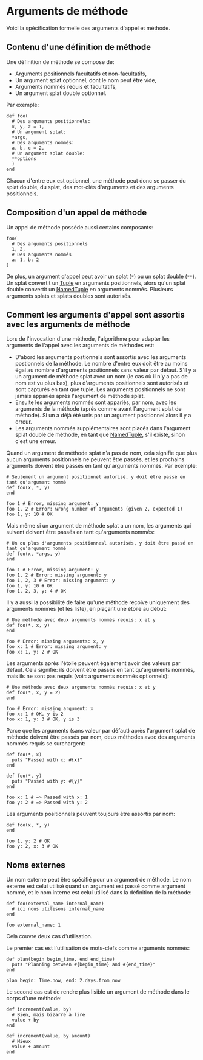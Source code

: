 # Arguments de méthode

Voici la spécification formelle des arguments d'appel et méthode.

## Contenu d'une définition de méthode

Une définition de méthode se compose de:

* Arguments positionnels facultatifs et non-facultatifs,
* Un argument splat optionnel, dont le nom peut être vide,
* Arguments nommés requis et facultatifs,
* Un argument splat double optionnel.

Par exemple:

```crystal
def foo(
  # Des arguments positionnels:
  x, y, z = 1,
  # Un argument splat:
  *args,
  # Des arguments nommés:
  a, b, c = 2,
  # Un argument splat double:
  **options
  )
end
```

Chacun d'entre eux est optionnel, une méthode peut donc se passer du splat double, du splat, des mot-clés d'arguments et des arguments positionnels.

## Composition d'un appel de méthode

Un appel de méthode possède aussi certains composants:

```crystal
foo(
  # Des arguments positionnels
  1, 2,
  # Des arguments nommés
  a: 1, b: 2
)
```

De plus, un argument d'appel peut avoir un splat (`*`) ou un splat double (`**`). Un splat convertit un [Tuple](literals/tuple.html)
en arguments positionnels, alors qu'un splat double convertit un [NamedTuple](literals/named_tuple.html) en arguments nommés.
Plusieurs arguments splats et splats doubles sont autorisés.

## Comment les arguments d'appel sont assortis avec les arguments de méthode

Lors de l'invocation d'une méthode, l'algorithme pour adapter les arguments de l'appel
avec les arguments de méthodes est:

* D'abord les arguments postionnels sont assortis avec les arguments postionnels de la méthode.
  Le nombre d'entre eux doit être au moins égal au nombre d'arguments positionnels sans valeur par défaut.
  S'il y a un argument de méthode splat avec un nom (le cas où il n'y a pas de nom est vu plus bas), plus
  d'arguments positionnels sont autorisés et sont capturés en tant que tuple.
  Les arguments positionnels ne sont jamais appariés après l'argument de méthode splat.
* Ensuite les arguments nommés sont appariés, par nom, avec les arguments de la méthode (après comme avant l'argument splat de méthode).
  Si un a déjà été unis par un argument positionnel alors il y a erreur.
* Les arguments nommés supplémentaires sont placés dans l'argument splat double de méthode, en tant que [NamedTuple](literals/named_tuple.html),
  s'il existe, sinon c'est une erreur.

Quand un argument de méthode splat n'a pas de nom, cela signifie que plus aucun arguments positionnels ne peuvent être passés,
et les prochains arguments doivent être passés en tant qu'arguments nommés. Par exemple:

```crystal
# Seulement un argument positionnel autorisé, y doit être passé en tant qu'argument nommé
def foo(x, *, y)
end

foo 1 # Error, missing argument: y
foo 1, 2 # Error: wrong number of arguments (given 2, expected 1)
foo 1, y: 10 # OK
```

Mais même si un argument de méthode splat a un nom, les arguments qui suivent doivent être passés en tant qu'arguments nommés:

```crystal
# Un ou plus d'arguments positionnesl autorisés, y doit être passé en tant qu'argument nommé
def foo(x, *args, y)
end

foo 1 # Error, missing argument: y
foo 1, 2 # Error: missing argument; y
foo 1, 2, 3 # Error: missing argument: y
foo 1, y: 10 # OK
foo 1, 2, 3, y: 4 # OK
```

Il y a aussi la possibilité de faire qu'une méthode reçoive uniquement des arguments nommés (et les liste),
en plaçant une étoile au début:

```crystal
# Une méthode avec deux arguments nommés requis: x et y
def foo(*, x, y)
end

foo # Error: missing arguments: x, y
foo x: 1 # Error: missing argument: y
foo x: 1, y: 2 # OK
```

Les arguments après l'étoile peuvent également avoir des valeurs par défaut.
Cela signifie: ils doivent être passés en tant qu'arguments nommés,
mais ils ne sont pas requis (voir: arguments nommés optionnels):

```crystal
# Une méthode avec deux arguments nommés requis: x et y
def foo(*, x, y = 2)
end

foo # Error: missing argument: x
foo x: 1 # OK, y is 2
foo x: 1, y: 3 # OK, y is 3
```

Parce que les arguments (sans valeur par défaut) après l'argument splat de méthode doivent être passés par nom,
deux méthodes avec des arguments nommés requis se surchargent:

```crystal
def foo(*, x)
  puts "Passed with x: #{x}"
end

def foo(*, y)
  puts "Passed with y: #{y}"
end

foo x: 1 # => Passed with x: 1
foo y: 2 # => Passed with y: 2
```

Les arguments positionnels peuvent toujours être assortis par nom:

```crystal
def foo(x, *, y)
end

foo 1, y: 2 # OK
foo y: 2, x: 3 # OK
```

## Noms externes

Un nom externe peut être spécifié pour un argument de méthode.
Le nom externe est celui utilisé quand un argument est passé comme argument nommé,
et le nom interne est celui utilisé dans la définition de la méthode:

```crystal
def foo(external_name internal_name)
  # ici nous utilisons internal_name
end

foo external_name: 1
```

Cela couvre deux cas d'utilisation.

Le premier cas est l'utilisation de mots-clefs comme arguments nommés:

```crystal
def plan(begin begin_time, end end_time)
  puts "Planning between #{begin_time} and #{end_time}"
end

plan begin: Time.now, end: 2.days.from_now
```

Le second cas est de rendre plus lisible un argument de méthode dans le corps d'une méthode:

```crystal
def increment(value, by)
  # Bien, mais bizarre à lire
  value + by
end

def increment(value, by amount)
  # Mieux
  value + amount
end
```
